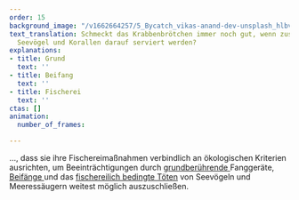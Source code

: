 ```yaml
---
order: 15
background_image: "/v1662664257/5_Bycatch_vikas-anand-dev-unsplash_hlbvoz_wcarna.jpg"
text_translation: Schmeckt das Krabbenbrötchen immer noch gut, wenn zusätzlich Schweinswale,
  Seevögel und Korallen darauf serviert werden?
explanations:
- title: Grund
  text: ''
- title: Beifang
  text: ''
- title: Fischerei
  text: ''
ctas: []
animation:
  number_of_frames: 

---
```

…, dass sie ihre Fischereimaßnahmen verbindlich an ökologischen Kriterien ausrichten, um Beeinträchtigungen durch [grundberührende ](# "Grund")Fanggeräte, [Beifänge ](# "Beifang")und das [fischereilich bedingte Töten](# "Fischerei") von Seevögeln und Meeressäugern weitest möglich auszuschließen.